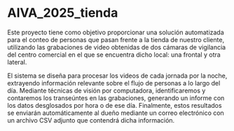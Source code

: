 # AIVA_2025_tienda

Este proyecto tiene como objetivo proporcionar una solución automatizada para el conteo de personas que pasan frente a la tienda de nuestro cliente, utilizando las grabaciones de video obtenidas de dos cámaras de vigilancia del centro comercial en el que se encuentra dicho local: una frontal y otra lateral.

El sistema se diseña para procesar los videos de cada jornada por la noche, extrayendo información relevante sobre el flujo de personas a lo largo del día. Mediante técnicas de visión por computadora, identificaremos y contaremos los transeúntes en las grabaciones, generando un informe con los datos desglosados por hora o de ese día. Finalmente, estos resultados se enviarán automáticamente al dueño mediante un correo electrónico con un archivo CSV adjunto que contendrá dicha información.
